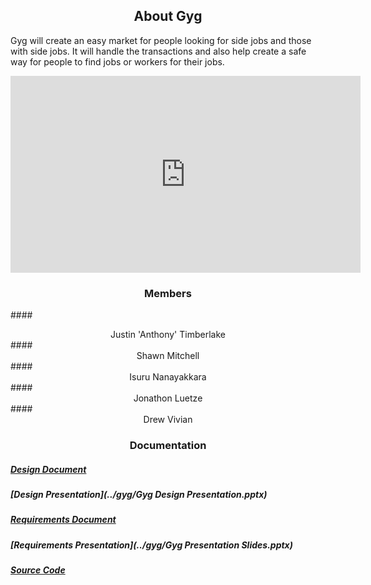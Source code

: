 ## <center>About Gyg</center>

Gyg will create an easy market for people looking for side jobs and those with side
jobs. It will handle the transactions and also help create a safe way for people to find jobs or
workers for their jobs. 

<center><iframe width="560" height="315" frameborder="0"
src="https://www.youtube.com/embed/dQw4w9WgXcQ">
</iframe></center>

### <center>Members</center>

####<center>Justin 'Anthony' Timberlake</center>
####<center>Shawn Mitchell</center>
####<center>Isuru Nanayakkara</center>
####<center>Jonathon Luetze</center>
####<center>Drew Vivian</center>


### <center>Documentation</center>

##### [Design Document](../gyg/Design.pdf)
##### [Design Presentation](../gyg/Gyg Design Presentation.pptx)
##### [Requirements Document](../gyg/Requirements.pdf)
##### [Requirements Presentation](../gyg/Gyg Presentation Slides.pptx)
##### [Source Code](https://github.com/gyg-inc/gyg-android)
